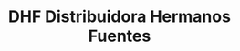 ---
title: "DHF Distribuidora Hermanos Fuentes"
url: /el-tejar/dhf-distribuidora-hermanos-fuentes/
shop: Allgemein
---